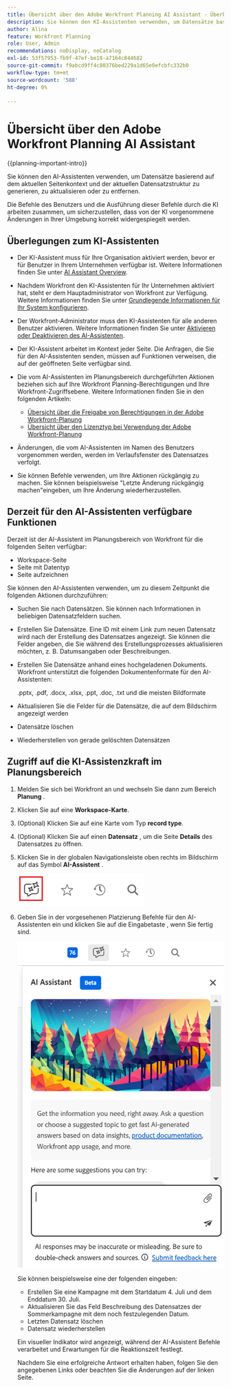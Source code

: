 ```yaml
---
title: Übersicht über den Adobe Workfront Planning AI Assistant - Überblick
description: Sie können den KI-Assistenten verwenden, um Datensätze basierend auf dem aktuellen Seitenkontext und der aktuellen Datensatzstruktur zu generieren, zu aktualisieren oder zu entfernen. Die Befehle des Benutzers und die Ausführung dieser Befehle durch die KI arbeiten zusammen, um sicherzustellen, dass von der KI vorgenommene Änderungen in Ihrer Umgebung korrekt widergespiegelt werden.
author: Alina
feature: Workfront Planning
role: User, Admin
recommendations: noDisplay, noCatalog
exl-id: 53f57953-fb9f-47ef-be18-a7164c844682
source-git-commit: f9abcd9ff4c80376bed229a1d65e0efcbfc332b0
workflow-type: tm+mt
source-wordcount: '588'
ht-degree: 0%

---
```



# Übersicht über den Adobe Workfront Planning AI Assistant

{{planning-important-intro}}

Sie können den AI-Assistenten verwenden, um Datensätze basierend auf dem aktuellen Seitenkontext und der aktuellen Datensatzstruktur zu generieren, zu aktualisieren oder zu entfernen.

Die Befehle des Benutzers und die Ausführung dieser Befehle durch die KI arbeiten zusammen, um sicherzustellen, dass von der KI vorgenommene Änderungen in Ihrer Umgebung korrekt widergespiegelt werden.

## Überlegungen zum KI-Assistenten

* Der KI-Assistent muss für Ihre Organisation aktiviert werden, bevor er für Benutzer in Ihrem Unternehmen verfügbar ist. Weitere Informationen finden Sie unter [AI Assistant Overview](/help/quicksilver/workfront-basics/ai-assistant/ai-assistant-overview.md).
* Nachdem Workfront den KI-Assistenten für Ihr Unternehmen aktiviert hat, steht er dem Hauptadministrator von Workfront zur Verfügung. Weitere Informationen finden Sie unter [Grundlegende Informationen für Ihr System konfigurieren](/help/quicksilver/administration-and-setup/get-started-wf-administration/configure-basic-info.md).

* Der Workfront-Administrator muss den KI-Assistenten für alle anderen Benutzer aktivieren. Weitere Informationen finden Sie unter [Aktivieren oder Deaktivieren des AI-Assistenten](/help/quicksilver/workfront-basics/ai-assistant/enable-or-disable-assistant.md).

* Der KI-Assistent arbeitet im Kontext jeder Seite. Die Anfragen, die Sie für den AI-Assistenten senden, müssen auf Funktionen verweisen, die auf der geöffneten Seite verfügbar sind.

* Die vom AI-Assistenten im Planungsbereich durchgeführten Aktionen beziehen sich auf Ihre Workfront Planning-Berechtigungen und Ihre Workfront-Zugriffsebene. Weitere Informationen finden Sie in den folgenden Artikeln:

   * [Übersicht über die Freigabe von Berechtigungen in der Adobe Workfront-Planung](/help/quicksilver/planning/access/sharing-permissions-overview.md)
   * [Übersicht über den Lizenztyp bei Verwendung der Adobe Workfront-Planung](/help/quicksilver/planning/access/license-type-overview.md)

* Änderungen, die vom AI-Assistenten im Namen des Benutzers vorgenommen werden, werden im Verlaufsfenster des Datensatzes verfolgt.

* Sie können Befehle verwenden, um Ihre Aktionen rückgängig zu machen. Sie können beispielsweise &quot;Letzte Änderung rückgängig machen&quot;eingeben, um Ihre Änderung wiederherzustellen.

## Derzeit für den AI-Assistenten verfügbare Funktionen

Derzeit ist der AI-Assistent im Planungsbereich von Workfront für die folgenden Seiten verfügbar:

* Workspace-Seite
* Seite mit Datentyp
* Seite aufzeichnen

Sie können den AI-Assistenten verwenden, um zu diesem Zeitpunkt die folgenden Aktionen durchzuführen:

* Suchen Sie nach Datensätzen. Sie können nach Informationen in beliebigen Datensatzfeldern suchen.
* Erstellen Sie Datensätze. Eine ID mit einem Link zum neuen Datensatz wird nach der Erstellung des Datensatzes angezeigt. Sie können die Felder angeben, die Sie während des Erstellungsprozesses aktualisieren möchten, z. B. Datumsangaben oder Beschreibungen.
* Erstellen Sie Datensätze anhand eines hochgeladenen Dokuments. Workfront unterstützt die folgenden Dokumentenformate für den AI-Assistenten:

  .pptx, .pdf, .docx, .xlsx, .ppt, .doc, .txt und die meisten Bildformate
* Aktualisieren Sie die Felder für die Datensätze, die auf dem Bildschirm angezeigt werden
* Datensätze löschen
* Wiederherstellen von gerade gelöschten Datensätzen

## Zugriff auf die KI-Assistenzkraft im Planungsbereich

1. Melden Sie sich bei Workfront an und wechseln Sie dann zum Bereich **Planung** .

1. Klicken Sie auf eine **Workspace-Karte**.

1. (Optional) Klicken Sie auf eine Karte vom Typ **record type**.

1. (Optional) Klicken Sie auf einen **Datensatz** , um die Seite **Details** des Datensatzes zu öffnen.

1. Klicken Sie in der globalen Navigationsleiste oben rechts im Bildschirm auf das Symbol **AI-Assistent** .

   ![](assets/ai-assistant-icon-highlighted.png)

1. Geben Sie in der vorgesehenen Platzierung Befehle für den AI-Assistenten ein und klicken Sie auf die Eingabetaste , wenn Sie fertig sind.

   ![](assets/ai-assistant-panel-with-empty-command-box.png)

   Sie können beispielsweise eine der folgenden eingeben:

   * Erstellen Sie eine Kampagne mit dem Startdatum 4. Juli und dem Enddatum 30. Juli.
   * Aktualisieren Sie das Feld Beschreibung des Datensatzes der Sommerkampagne mit dem noch festzulegenden Datum.
   * Letzten Datensatz löschen
   * Datensatz wiederherstellen

   Ein visueller Indikator wird angezeigt, während der AI-Assistent Befehle verarbeitet und Erwartungen für die Reaktionszeit festlegt.

   Nachdem Sie eine erfolgreiche Antwort erhalten haben, folgen Sie den angegebenen Links oder beachten Sie die Änderungen auf der linken Seite.
